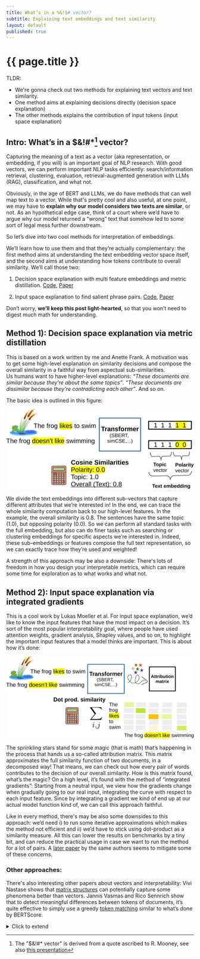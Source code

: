 ```yaml
---
title: What’s in a %&!$# vector? 
subtitle: Explaining text embeddings and text similarity
layout: default
published: true
---
```


# {{ page.title }}

TLDR: 

- We're gonna check out two methods for explaining text vectors and text similarity.
- One method aims at explaining decisions directly (decision space explanation)
- The other methods explains the contribution of input tokens (input space explanation)

## Intro: What’s in a $&!#\*[^1] vector?

Capturing the meaning of a text as a vector (aka representation, or embedding, if you will) is an important goal of NLP research. With good vectors, we can perform important NLP tasks efficiently: search/information retrieval, clustering, evaluation, retrieval-augmented generation with LLMs (RAG), classification, and what not. 

Obviously, in the age of BERT and LLMs, we do have methods that can well map text to a vector. While that's pretty cool and also useful, at one point, we may have to **explain why our model considers two texts are similar**, or not. As an hypothetical edge case, think of a court where we’d have to argue why our model returned a “wrong” text that somehow led to some sort of legal mess further downstream.

So let’s dive into two cool methods for interpretation of embeddings. 

We’ll learn how to use them and that they’re actually complementary: the first method aims at understanding the text embedding vector space itself, and the second aims at understanding how tokens contribute to overall similarity. 
We’ll call those two:

1. Decision space explanation with multi feature embeddings and metric distillation. [Code](https://github.com/flipz357/S3BERT), [Paper](https://aclanthology.org/2022.aacl-main.48)

2. Input space explanation to find salient phrase pairs. [Code](https://github.com/lucasmllr/xsbert), [Paper](https://aclanthology.org/2023.emnlp-main.980)

Don’t worry, **we’ll keep this post light-hearted**, so that you won’t need to digest much math for understanding.

## Method 1): Decision space explanation via metric distillation

This is based on a work written by me and Anette Frank. A motivation was to get some high-level explanation on similarity decisions and compose the overall similarity in a faithful way from aspectual sub-similarities.  
Us humans want to have higher-level explanations: *“These documents are similar because they’re about the same topics”*. *“These documents are dissimilar because they’re contradicting each other”*. And so on.

The basic idea is outlined in this figure:

![Vector partitioning](/assets/img/blog/partition-crop.png)

We divide the text embeddings into different sub-vectors that capture different attributes that we’re interested in! In the end, we can trace the whole similarity computation back to our high-level features. In the example, the overall similarity is 0.8. The sentences have the same topic (1.0), but opposing polarity (0.0). So we can perform all standard tasks with the full embedding, but also can do finer tasks such as searching or clustering embeddings for specific aspects we’re interested in. Indeed, these sub-embeddings or features compose the full text representation, so we can exactly trace how they’re used and weighted!

A strength of this approach may be also a downside: There's lots of freedom in how you design your interpretable metrics, which can require some time for exploration as to what works and what not.

## Method 2): Input space explanation via integrated gradients

This is a cool work by Lukas Moeller et al. For input space explanation, we’d like to know the input features that have the most impact on a decision. It’s sort of the most popular interpretability goal, where people have used attention weights, gradient analysis, Shapley values, and so on, to highlight the important input features that a model thinks are important. This is about how it’s done:

![Token attribution](/assets/img/blog/attribution-crop.png)

The sprinkling stars stand for some magic (that is math) that’s happening in the process that hands us a so-called attribution matrix. This matrix approximates the full similarity function of two documents, in a decomposed way! That means, we can check out how every pair of words contributes to the decision of our overall similarity. How is this matrix found, what’s the magic? On a high level, it’s found with the method of “integrated gradients”: Starting from a neutral input, we view how the gradients change when gradually going to our real input, integrating the curve with respect to each input feature. Since by integrating a gradient we kind of end up at our actual model function kind of, we can call this approach faithful. 

Like in every method, there's may be also some downsides to this approach: we’d need i) to run some iterative approximations which makes the method not efficient and ii) we’d have to stick using dot-product as a similarity measure. All this can lower the results on benchmarks by a tiny bit, and can reduce the practical usage in case we want to run the method for a lot of pairs. A [later paper](https://arxiv.org/abs/2402.02883) by the same authors seems to mitigate some of these concerns.

### Other approaches:

There's also interesting other papers about vectors and interpretability: Vivi Nastase shows that [matrix structures](https://arxiv.org/abs/2312.09890) can potentially capture some phenomena better than vectors. Jannis Vasmas and Rico Sennrich show that to detect meaningful differences between tokens of documents, it’s quite effective to simply use a greedy [token matching](https://arxiv.org/abs/2305.13303) similar to what’s done by BERTScore.

<details markdown="1"> 
<summary> Click to extend </summary>

[SBERT studies Meaning Representations: Decomposing Sentence Embeddings into Explainable Semantic Features](https://aclanthology.org/2022.aacl-main.48) (Opitz & Frank, AACL-IJCNLP 2022)

[An Attribution Method for Siamese Encoders](https://aclanthology.org/2023.emnlp-main.980) (Moeller et al., EMNLP 2023)


</details>


[^1]: The "$&!#* vector" is derived from a quote ascribed to R. Mooney, see also [this presentation](https://aclanthology.org/attachments/P18-1198.Presentation.pdf)



